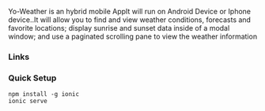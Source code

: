 Yo-Weather is an hybrid mobile AppIt will run on Android Device or Iphone device..It will allow you to find and view weather conditions, forecasts and favorite locations; display sunrise and sunset data inside of a modal window; and use a paginated scrolling pane to view the weather information

### Links


### Quick Setup

    npm install -g ionic
    ionic serve

